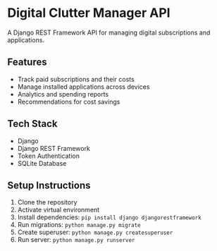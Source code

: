 # Digital Clutter Manager API

A Django REST Framework API for managing digital subscriptions and applications.

## Features

- Track paid subscriptions and their costs
- Manage installed applications across devices
- Analytics and spending reports
- Recommendations for cost savings

## Tech Stack

- Django
- Django REST Framework
- Token Authentication
- SQLite Database

## Setup Instructions

1. Clone the repository
2. Activate virtual environment
3. Install dependencies: `pip install django djangorestframework`
4. Run migrations: `python manage.py migrate`
5. Create superuser: `python manage.py createsuperuser`
6. Run server: `python manage.py runserver`
